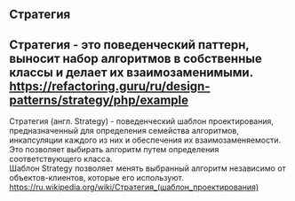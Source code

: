 ## Стратегия

Стратегия - это поведенческий паттерн, выносит
набор алгоритмов в собственные классы и делает их взаимозаменимыми.
<br>
https://refactoring.guru/ru/design-patterns/strategy/php/example
---

Стратегия (англ. Strategy) - поведенческий шаблон проектирования,
предназначенный для определения семейства алгоритмов, инкапсуляции
каждого из них и обеспечения их взаимозаменяемости. Это позволяет
выбирать алгоритм путем определения соответствующего класса.
<br>
Шаблон Strategy позволяет менять выбранный алгоритм независимо от
объектов-клиентов, которые его используют.
<br>
https://ru.wikipedia.org/wiki/Стратегия_(шаблон_проектирования)
